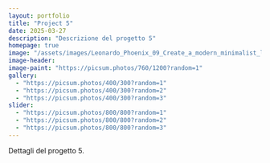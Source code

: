 ```yaml
---
layout: portfolio
title: "Project 5"
date: 2025-03-27
description: "Descrizione del progetto 5"
homepage: true
image: "/assets/images/Leonardo_Phoenix_09_Create_a_modern_minimalist_logo_for_an_eco_1.jpg"
image-header:
image-paint: "https://picsum.photos/760/1200?random=1"
gallery:
  - "https://picsum.photos/400/300?random=1"
  - "https://picsum.photos/400/300?random=2"
  - "https://picsum.photos/400/300?random=3"
slider:
  - "https://picsum.photos/800/800?random=1"
  - "https://picsum.photos/800/800?random=2"
  - "https://picsum.photos/800/800?random=3"
---
```


Dettagli del progetto 5.
